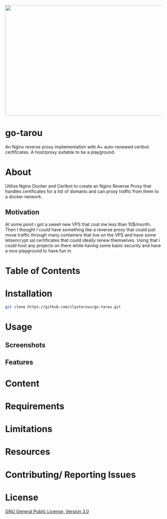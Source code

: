 <p align="center">
    <img width="682" height="355" src ="https://raw.githubusercontent.com/slysterous/go-tarou/w-img/go-tarou.png" />
</p>

# go-tarou
An Nginx reverse proxy implementation with A+ auto-renewed certbot certificates. A host/proxy suitable to be a playground.

# About 
Utilize Nginx Docker and Certbot to create an Nginx Reverse Proxy that handles certificates for a list of domains and can proxy traffic from them to a docker network.

## Motivation
At some point i got a sweet new VPS that cost me less than 10$/month. Then I thought I could have something like a reverse proxy that could just move traffic through many containers that live on the VPS and have some letsencrypt ssl certificates that could ideally renew themselves. Using that i could host any projects on there while having some basic security and have a nice playground to have fun in.

# Table of Contents

# Installation
```bash 
git clone https://github.com/slysterous/go-tarou.git
```
# Usage

## Screenshots

## Features

# Content

# Requirements

# Limitations

# Resources

# Contributing/ Reporting Issues

# License
[GNU General Public License, Version 3.0](https://www.gnu.org/licenses/gpl-3.0.en.html)
